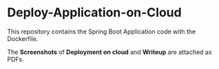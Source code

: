 # Deploy-Application-on-Cloud
 This repository contains the Spring Boot Application code with the Dockerfile. 
 
 The **Screenshots** of **Deployment on cloud** and **Writeup** are attached as PDFs.
